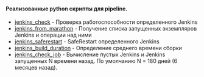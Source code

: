 #### Реализованные python скрипты для pipeline. 

* [jenkins_check](https://github.com/LinarNadyrov/pipeline/tree/master/jenkins_check) - Проверка работоспособности определенного Jenkins 
* [jenkins_from_marathon](https://github.com/LinarNadyrov/pipeline/tree/master/jenkins_from_marathon) - Получение списка запущенных экземпляров Jenkins и операции над ними 
* [jenkins_saferestart](https://github.com/LinarNadyrov/pipeline/tree/master/jenkins_saferestart) - SafeRestart определенного Jenkins 
* [jenkins_build_duration](https://github.com/LinarNadyrov/pipeline/tree/master/jenkins_build_duration) - Определение среднего времени сборки
* [jenkins_check_job](https://github.com/LinarNadyrov/pipeline/tree/master/jenkins_check_job) - Вычисление пустых Jenkins и Jenkins запущенных N времени назад. По умолчанию N = 180 дней (6 месяцев назад).
